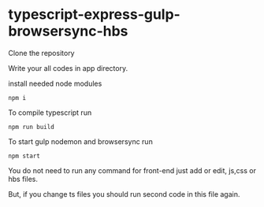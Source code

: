 # typescript-express-gulp-browsersync-hbs

Clone the repository 

Write your all codes in app directory. 

install needed node modules

```
npm i
```

To compile typescript run

``` 
npm run build 
```

To start gulp nodemon and browsersync run

```
npm start 
```
You do not need to run any command for front-end just add or edit, js,css or hbs files.

But, if you change ts files you should run second code in this file again.
